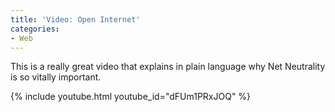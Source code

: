 ```yaml
---
title: 'Video: Open Internet'
categories:
- Web
---
```


This is a really great video that explains in plain language why Net Neutrality is so vitally important.

{% include youtube.html youtube_id="dFUm1PRxJOQ" %}
